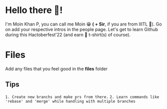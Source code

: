 # Hello there 👋!

I'm Moin Khan P, you can call me Moin 😁 **( + Sir**, if you are from IIITL 🤣). Go on add your respective intros in the people page. Let's get to learn Github during this Hactoberfest'22 (and earn 👕 t-shirt(s) of course).


# Files

Add any files that you feel good in the **files** folder

## Tips
`1. Create new branchs and make prs from there.`
`2. Learn commands like 'rebase' and 'merge' while handling with multiple branches`
